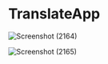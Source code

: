 # TranslateApp

![Screenshot (2164)](https://github.com/user-attachments/assets/3fa02165-41af-411b-8893-7e4e97d2337e)

![Screenshot (2165)](https://github.com/user-attachments/assets/5e1de017-eed1-425b-b6c2-9d428834d878)
